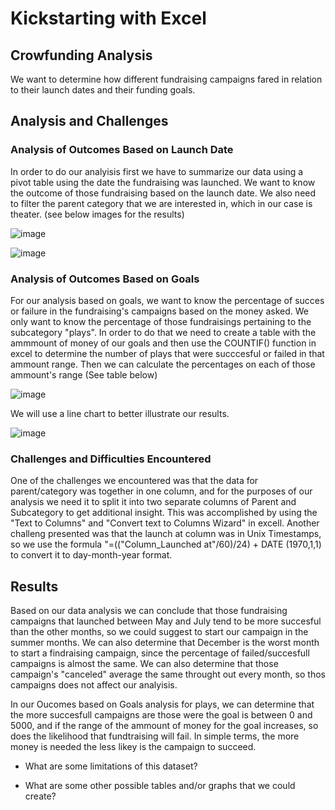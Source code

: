 # Kickstarting with Excel

## Crowfunding Analysis

 We want to determine how different fundraising campaigns fared in relation to their launch dates and their funding goals. 

## Analysis and Challenges

### Analysis of Outcomes Based on Launch Date

In order to do our analyisis first we have to summarize our data using a pivot table using the date the fundraising was launched. We want to know the outcome of those fundraising based on the launch date. We also need to filter the parent category that we are interested in, which in our case is theater. 
(see below images for the results)

![image](https://user-images.githubusercontent.com/99451833/154867672-70e82b47-7fed-41b8-8a41-4013d0174e7d.png)

![image](https://user-images.githubusercontent.com/99451833/154864221-5cf89631-6ca0-494f-9de6-4c227621db9d.png)

### Analysis of Outcomes Based on Goals

For our analysis based on goals, we want to know the percentage of succes or failure in the fundraising's campaigns based on the money asked. We only want to know the percentage of those fundraisings pertaining to the subcategory "plays". In order to do that we need to create a table with the ammmount of money of our goals and then use the COUNTIF() function in excel to determine the number of plays that were succcesful or failed in that ammount range. Then we can calculate the percentages on each of those ammount's range (See table below)

![image](https://user-images.githubusercontent.com/99451833/154868179-34310fc8-d1b9-4fdd-a889-ff7937856396.png)

We will use a line chart to better illustrate our results.

![image](https://user-images.githubusercontent.com/99451833/154868245-b30c1f25-7d97-4133-85d3-d77ec5335caa.png)

### Challenges and Difficulties Encountered

 One of the challenges we encountered was that the data for parent/category was together in one column, and for the purposes of our analysis we need it to split it into two separate columns of Parent and Subcategory to get additional insight. This was accomplished by using the "Text to Columns" and "Convert text to Columns Wizard" in excell.
  Another challeng presented was that the launch at column was in Unix Timestamps, so we use the formula "=(("Column_Launched at"/60)/24) + DATE (1970,1,1)  to convert it to day-month-year format.
  
  ## Results
 
 Based on our data analysis we can conclude that those fundraising campaigns that launched between May and July tend to be more succesful than the other months, so we could suggest to start our campaign in the summer months.
We can also determine that December is the worst month to start a findraising campaign, since the percentage of failed/succesfull campaigns is almost the same. We can also determine that those campaign's "canceled" average the same throught out every month, so thos campaigns does not affect our analyisis.

  In our Oucomes based on Goals analysis for plays, we can determine that the more succesfull campaigns are those were the goal is between 0 and 5000, and if the range of the ammount of money for the goal increases, so does the likelihood that fundtraising will fail.  In simple terms, the more money is needed the less likey is the campaign to succeed. 
  
  


- What are some limitations of this dataset?

- What are some other possible tables and/or graphs that we could create?
